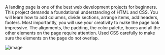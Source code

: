A landing page is one of the best web development projects for beginners. This project demands a foundational understanding of HTML and CSS. You will learn how to add columns, divide sections, arrange items, add headers, footers. Most importantly, you will use your creativity to make the page look impressive. The alignments, the padding, the color palette, boxes and all the other elements on the page require attention. Used CSS carefully to make sure the elements on the page do not overlap.

![image](https://github.com/user-attachments/assets/3e8f98c0-4337-4f6b-9b08-eea7ebd8d37a)

